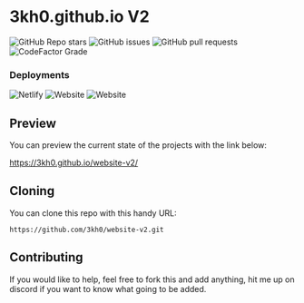 # 3kh0.github.io V2

![GitHub Repo stars](https://img.shields.io/github/stars/3kh0/website-v2?color=yellow&label=Repo%20stars&logo=github&style=for-the-badge)
![GitHub issues](https://img.shields.io/github/issues/3kh0/website-v2?logo=github&style=for-the-badge)
![GitHub pull requests](https://img.shields.io/github/issues-pr/3kh0/website-v2?logo=github&style=for-the-badge)
![CodeFactor Grade](https://img.shields.io/codefactor/grade/github/3kh0/website-v2?logo=codefactor&style=for-the-badge)
### Deployments
![Netlify](https://img.shields.io/netlify/e6a0c47e-feb6-4d00-85f5-4865130b58f5?label=netlify&logo=netlify&style=for-the-badge)
![Website](https://img.shields.io/website?down_color=red&down_message=Offline&style=for-the-badge&up_message=Online&url=https%3A%2F%2F3kh0.github.io)
![Website](https://img.shields.io/website?down_color=red&down_message=Offline&label=Vercel&logo=vercel&style=for-the-badge&up_message=Online&url=https%3A%2F%2F3kh0.vercel.app%2F)

## Preview

You can preview the current state of the projects with the link below:

https://3kh0.github.io/website-v2/

## Cloning

You can clone this repo with this handy URL:
```
https://github.com/3kh0/website-v2.git
```
## Contributing

If you would like to help, feel free to fork this and add anything, hit me up on discord if you want to know what going to be added.
